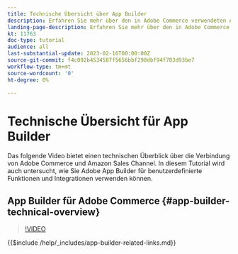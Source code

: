 ```yaml
---
title: Technische Übersicht über App Builder
description: Erfahren Sie mehr über den in Adobe Commerce verwendeten Adobe Developer App Builder mit einer technischen Übersicht
landing-page-description: Erfahren Sie mehr über den in Adobe Commerce verwendeten Adobe Developer App Builder mit einer technischen Übersicht
kt: 11763
doc-type: tutorial
audience: all
last-substantial-update: 2023-02-16T00:00:00Z
source-git-commit: f4c092b4534587f5656bbf298dbf94f783d93be7
workflow-type: tm+mt
source-wordcount: '0'
ht-degree: 0%

---
```



# Technische Übersicht für App Builder

Das folgende Video bietet einen technischen Überblick über die Verbindung von Adobe Commerce und Amazon Sales Channel. In diesem Tutorial wird auch untersucht, wie Sie Adobe App Builder für benutzerdefinierte Funktionen und Integrationen verwenden können.


## App Builder für Adobe Commerce {#app-builder-technical-overview}

>[!VIDEO](https://video.tv.adobe.com/v/3413512)

{{$include /help/_includes/app-builder-related-links.md}}
